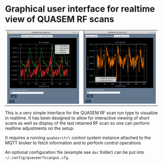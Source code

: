 # Graphical user interface for realtime view of QUASEM RF scans

|     |     |
| --- | --- |
| ![](https://raw.githubusercontent.com/tspspi/quasemrfscangui/refs/heads/master/doc/screen001.png) | ![](https://raw.githubusercontent.com/tspspi/quasemrfscangui/refs/heads/master/doc/screen002.png) |

This is a very simple interface for the QUASEM RF scan run type
to visualize in realtime. It has been designed to allow for interactive
viewing of short scans as well as display of the last retained RF
scan so one can perform realtime adjustments on the setup.

It requires a running ```quakesrctrl``` control system instance attached
to the MQTT broker to fetch information and to perform control operations

An optional configuration file (example see ```doc``` folder) can be 
put into ```~/.config/quasemrfscangui.cfg```.

